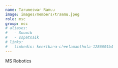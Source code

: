 ```yaml
---
name: Taruneswar Ramuu
image: images/members/trammu.jpeg
role: msc 
group: msc
# aliases:
#   - Soumik
#   - sspatnaik
# links:
#   linkedin: keerthana-cheelamanthula-1286601b4
---
```


MS Robotics
